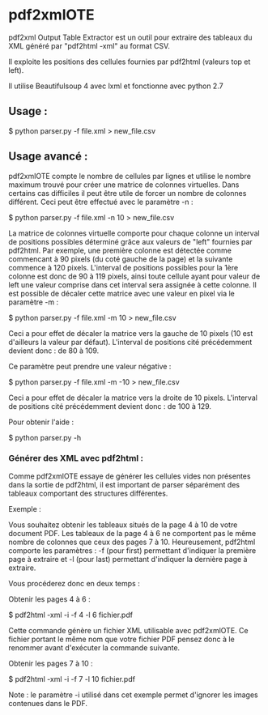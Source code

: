 # pdf2xmlOTE

pdf2xml Output Table Extractor est un outil pour extraire des tableaux du XML généré par "pdf2html -xml" au format CSV.

Il exploite les positions des cellules fournies par pdf2html (valeurs top et left).

Il utilise Beautifulsoup 4 avec lxml et fonctionne avec python 2.7

## Usage :

$ python parser.py -f file.xml > new_file.csv

## Usage avancé :

pdf2xmlOTE compte le nombre de cellules par lignes et utilise le nombre maximum trouvé pour créer une matrice de colonnes virtuelles. Dans certains cas difficiles il peut être utile de forcer un nombre de colonnes différent. Ceci peut être effectué avec le paramètre -n :

$ python parser.py -f file.xml -n 10 > new_file.csv

La matrice de colonnes virtuelle comporte pour chaque colonne un interval de positions possibles déterminé grâce aux valeurs de "left" fournies par pdf2html. Par exemple, une première colonne est détectée comme commencant à 90 pixels (du coté gauche de la page) et la suivante commence à 120 pixels. L'interval de positions possibles pour la 1ère colonne est donc de 90 à 119 pixels, ainsi toute cellule ayant pour valeur de left une valeur comprise dans cet interval sera assignée à cette colonne. Il est possible de décaler cette matrice avec une valeur en pixel via le paramètre -m :

$ python parser.py -f file.xml -m 10 > new_file.csv

Ceci a pour effet de décaler la matrice vers la gauche de 10 pixels (10 est d'ailleurs la valeur par défaut). L'interval de positions cité précédemment devient donc : de 80 à 109.

Ce paramètre peut prendre une valeur négative :

$ python parser.py -f file.xml -m -10 > new_file.csv

Ceci a pour effet de décaler la matrice vers la droite de 10 pixels. L'interval de positions cité précédemment devient donc : de 100 à 129.

Pour obtenir l'aide :

$ python parser.py -h

### Générer des XML avec pdf2html :

Comme pdf2xmlOTE essaye de générer les cellules vides non présentes dans la sortie de pdf2html, il est important de parser séparément des tableaux comportant des structures différentes.

Exemple :

Vous souhaitez obtenir les tableaux situés de la page 4 à 10 de votre document PDF. Les tableaux de la page 4 à 6 ne comportent pas le même nombre de colonnes que ceux des pages 7 à 10. Heureusement, pdf2html comporte les paramètres : -f (pour first) permettant d'indiquer la première page à extraire et -l (pour last) permettant d'indiquer la dernière page à extraire.

Vous procéderez donc en deux temps :

Obtenir les pages 4 à 6 :

$ pdf2html -xml -i -f 4 -l 6 fichier.pdf

Cette commande génère un fichier XML utilisable avec pdf2xmlOTE. Ce fichier portant le même nom que votre fichier PDF pensez donc à le renommer avant d'exécuter la commande suivante.

Obtenir les pages 7 à 10 :

$ pdf2html -xml -i -f 7 -l 10 fichier.pdf

Note : le paramètre -i utilisé dans cet exemple permet d'ignorer les images contenues dans le PDF.
